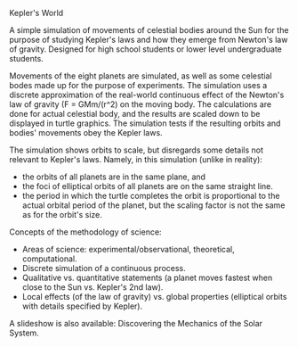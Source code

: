 Kepler's World

A simple simulation of movements of celestial bodies around the Sun
for the purpose of studying Kepler's laws 
and how they emerge from Newton's law of gravity.
Designed for high school students or lower level undergraduate students.

Movements of the eight planets are simulated, as well as some celestial bodes
made up for the purpose of experiments.
The simulation uses a discrete approximation of the real-world continuous effect
of the Newton's law of gravity (F = GMm/(r^2) on the moving body.
The calculations are done for actual celestial body,
and the results are scaled down to be displayed in turtle graphics.
The simulation tests if the resulting orbits and bodies' movements obey the Kepler laws.

The simulation shows orbits to scale, 
but disregards some details not relevant to Kepler's laws.
Namely, in this simulation (unlike in reality):
* the orbits of all planets are in the same plane, and
* the foci of elliptical orbits of all planets are on the same straight line.
* the period in which the turtle completes the orbit is proportional to the
  actual orbital period of the planet, but the scaling factor is not the same
  as for the orbit's size.

Concepts of the methodology of science:
* Areas of science: experimental/observational, theoretical, computational.
* Discrete simulation of a continuous process.
* Qualitative vs. quantitative statements
  (a planet moves fastest when close to the Sun vs. Kepler's 2nd law).
* Local effects (of the law of gravity) vs.
  global properties (elliptical orbits with details specified by Kepler).

A slideshow is also available: Discovering the Mechanics of the Solar System.
